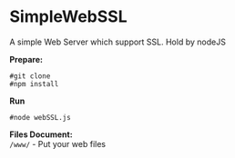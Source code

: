 SimpleWebSSL
============

A simple Web Server which support SSL. Hold by nodeJS

**Prepare:**  

    #git clone
    #npm install

 **Run**  

    #node webSSL.js

**Files Document:**  
`/www/` - Put your web files
